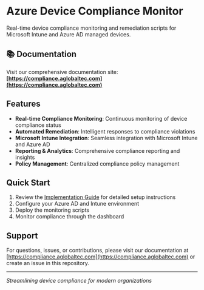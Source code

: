 # Azure Device Compliance Monitor

Real-time device compliance monitoring and remediation scripts for Microsoft Intune and Azure AD managed devices.

## 📚 Documentation

Visit our comprehensive documentation site: **[https://compliance.aglobaltec.com](https://compliance.aglobaltec.com)**

## Features

- **Real-time Compliance Monitoring**: Continuous monitoring of device compliance status
- **Automated Remediation**: Intelligent responses to compliance violations  
- **Microsoft Intune Integration**: Seamless integration with Microsoft Intune and Azure AD
- **Reporting & Analytics**: Comprehensive compliance reporting and insights
- **Policy Management**: Centralized compliance policy management

## Quick Start

1. Review the [Implementation Guide](https://compliance.aglobaltec.com) for detailed setup instructions
2. Configure your Azure AD and Intune environment
3. Deploy the monitoring scripts
4. Monitor compliance through the dashboard

## Support

For questions, issues, or contributions, please visit our documentation at [https://compliance.aglobaltec.com](https://compliance.aglobaltec.com) or create an issue in this repository.

---

*Streamlining device compliance for modern organizations*
